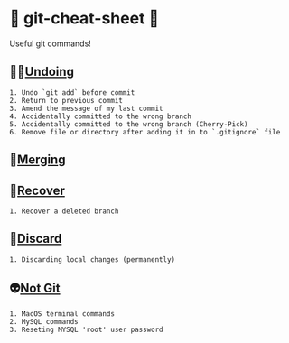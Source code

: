 # :steam_locomotive: git-cheat-sheet :steam_locomotive:
Useful git commands!

## :man_facepalming:[Undoing](undoing.md)
	1. Undo `git add` before commit
	2. Return to previous commit
	3. Amend the message of my last commit
	4. Accidentally committed to the wrong branch
	5. Accidentally committed to the wrong branch (Cherry-Pick)
	6. Remove file or directory after adding it in to `.gitignore` file

## :couple_with_heart:[Merging](merging.md)
## :pray:[Recover](recover.md)
	1. Recover a deleted branch
## :poop:[Discard](discard.md)
	1. Discarding local changes (permanently)
## :alien:[Not Git](notgit.md)
	1. MacOS terminal commands 
	2. MySQL commands
	3. Reseting MYSQL 'root' user password